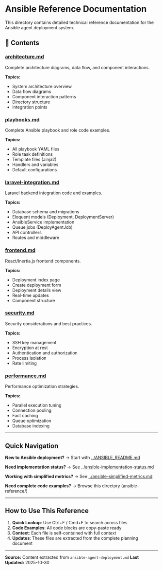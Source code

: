 # Ansible Reference Documentation

This directory contains detailed technical reference documentation for the Ansible agent deployment system.

## 📁 Contents

### [architecture.md](./architecture.md)
Complete architecture diagrams, data flow, and component interactions.

**Topics:**
- System architecture overview
- Data flow diagrams
- Component interaction patterns
- Directory structure
- Integration points

### [playbooks.md](./playbooks.md)
Complete Ansible playbook and role code examples.

**Topics:**
- All playbook YAML files
- Role task definitions
- Template files (Jinja2)
- Handlers and variables
- Default configurations

### [laravel-integration.md](./laravel-integration.md)
Laravel backend integration code and examples.

**Topics:**
- Database schema and migrations
- Eloquent models (Deployment, DeploymentServer)
- AnsibleService implementation
- Queue jobs (DeployAgentJob)
- API controllers
- Routes and middleware

### [frontend.md](./frontend.md)
React/Inertia.js frontend components.

**Topics:**
- Deployment index page
- Create deployment form
- Deployment details view
- Real-time updates
- Component structure

### [security.md](./security.md)
Security considerations and best practices.

**Topics:**
- SSH key management
- Encryption at rest
- Authentication and authorization
- Process isolation
- Rate limiting

### [performance.md](./performance.md)
Performance optimization strategies.

**Topics:**
- Parallel execution tuning
- Connection pooling
- Fact caching
- Queue optimization
- Database indexing

---

## Quick Navigation

**New to Ansible deployment?**
→ Start with [../ANSIBLE_README.md](../ANSIBLE_README.md)

**Need implementation status?**
→ See [../ansible-implementation-status.md](../ansible-implementation-status.md)

**Working with simplified metrics?**
→ See [../ansible-simplified-metrics.md](../ansible-simplified-metrics.md)

**Need complete code examples?**
→ Browse this directory (ansible-reference/)

---

## How to Use This Reference

1. **Quick Lookup**: Use Ctrl+F / Cmd+F to search across files
2. **Code Examples**: All code blocks are copy-paste ready
3. **Context**: Each file is self-contained with full context
4. **Updates**: These files are extracted from the complete planning document

---

**Source:** Content extracted from `ansible-agent-deployment.md`
**Last Updated:** 2025-10-30
